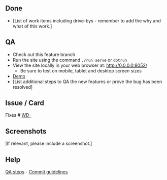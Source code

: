 ## Done

- [List of work items including drive-bys - remember to add the why and what of this work.]

## QA

- Check out this feature branch
- Run the site using the command `./run serve` or `dotrun`
- View the site locally in your web browser at: http://0.0.0.0:8052/
    - Be sure to test on mobile, tablet and desktop screen sizes
- [Demo](https://canonical-design-XXX.demos.haus/)
- [List additional steps to QA the new features or prove the bug has been resolved]

## Issue / Card

Fixes # [WD-](https://warthogs.atlassian.net/browse/WD-)

## Screenshots

[If relevant, please include a screenshot.]


## Help

[QA steps](https://discourse.canonical.com/t/qa-steps/152) - [Commit guidelines](https://discourse.canonical.com/t/commit-guidelines/148)
